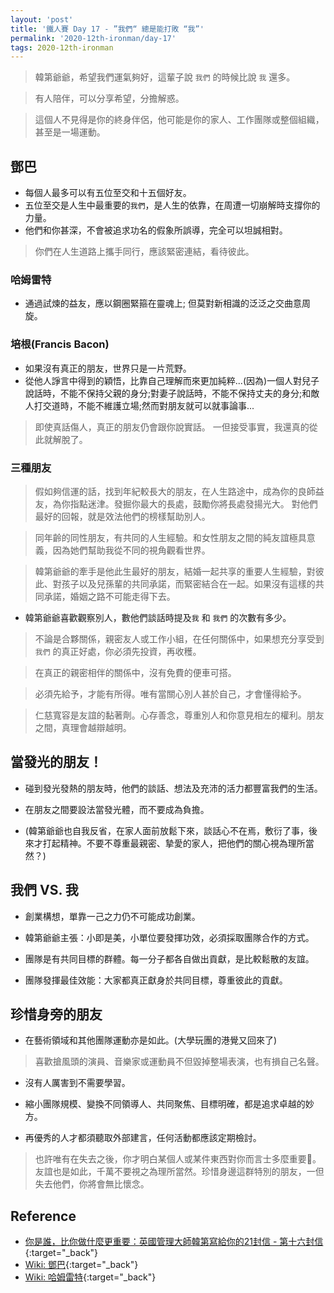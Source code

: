 ```yaml
---
layout: 'post'
title: '鐵人賽 Day 17 - ”我們“ 總是能打敗 “我”'
permalink: '2020-12th-ironman/day-17'
tags: 2020-12th-ironman 
---
```


> 韓第爺爺，希望我們運氣夠好，這輩子說 `我們` 的時候比說 `我` 還多。

> 有人陪伴，可以分享希望，分擔解惑。

> 這個人不見得是你的終身伴侶，他可能是你的家人、工作團隊或整個組織，甚至是一場運動。


## 鄧巴

- 每個人最多可以有五位至交和十五個好友。
- 五位至交是人生中最重要的`我們`，是人生的依靠，在周遭一切崩解時支撐你的力量。
- 他們和你甚深，不會被追求功名的假象所誤導，完全可以坦誠相對。

> 你們在人生道路上攜手同行，應該緊密連結，看待彼此。

### 哈姆雷特

- 通過試煉的益友，應以鋼圈緊箍在靈魂上; 但莫對新相識的泛泛之交曲意周旋。

### 培根(Francis Bacon)

- 如果沒有真正的朋友，世界只是一片荒野。
- 從他人諍言中得到的穎悟，比靠自己理解而來更加純粹...(因為)一個人對兒子說話時，不能不保持父親的身分;對妻子說話時，不能不保持丈夫的身分;和敵人打交道時，不能不維護立場;然而對朋友就可以就事論事...

> 即使真話傷人，真正的朋友仍會跟你說實話。
> 一但接受事實，我還真的從此就解脫了。

### 三種朋友

> 假如夠信運的話，找到年紀較長大的朋友，在人生路途中，成為你的良師益友，為你指點迷津。發掘你最大的長處，鼓勵你將長處發揚光大。
> 對他們最好的回報，就是效法他們的榜樣幫助別人。

> 同年齡的同性朋友，有共同的人生經驗。和女性朋友之間的純友誼極具意義，因為她們幫助我從不同的視角觀看世界。

> 韓第爺爺的牽手是他此生最好的朋友，結婚一起共享的重要人生經驗，對彼此、對孩子以及兒孫輩的共同承諾，而緊密結合在一起。如果沒有這樣的共同承諾，婚姻之路不可能走得下去。

- 韓第爺爺喜歡觀察別人，數他們談話時提及`我` 和 `我們` 的次數有多少。

> 不論是合夥關係，親密友人或工作小組，在任何關係中，如果想充分享受到 `我們` 的真正好處，你必須先投資，再收穫。

> 在真正的親密相伴的關係中，沒有免費的便車可搭。

> 必須先給予，才能有所得。唯有當關心別人甚於自己，才會懂得給予。

> 仁慈寬容是友誼的黏著劑。心存善念，尊重別人和你意見相左的權利。朋友之間，真理會越辯越明。


## 當發光的朋友！

- 碰到發光發熱的朋友時，他們的談話、想法及充沛的活力都豐富我們的生活。

- 在朋友之間要設法當發光體，而不要成為負擔。

- (韓第爺爺也自我反省，在家人面前放鬆下來，談話心不在焉，敷衍了事，後來才打起精神。不要不尊重最親密、摯愛的家人，把他們的關心視為理所當然？)


## 我們 VS. 我

- 創業構想，單靠一己之力仍不可能成功創業。

- 韓第爺爺主張：小即是美，小單位要發揮功效，必須採取團隊合作的方式。
- 團隊是有共同目標的群體。每一分子都各自做出貢獻，是比較鬆散的友誼。
- 團隊發揮最佳效能：大家都真正獻身於共同目標，尊重彼此的貢獻。

## 珍惜身旁的朋友

- 在藝術領域和其他團隊運動亦是如此。(大學玩團的港覺又回來了)

> 喜歡搶風頭的演員、音樂家或運動員不但毀掉整場表演，也有損自己名聲。

- 沒有人厲害到不需要學習。

- 縮小團隊規模、變換不同領導人、共同聚焦、目標明確，都是追求卓越的妙方。

- 再優秀的人才都須聽取外部建言，任何活動都應該定期檢討。

> 也許唯有在失去之後，你才明白某個人或某件東西對你而言士多麼重要。友誼也是如此，千萬不要視之為理所當然。珍惜身邊這群特別的朋友，一但失去他們，你將會無比懷念。

## Reference 

- [你是誰，比你做什麼更重要：英國管理大師韓第寫給你的21封信 - 第十六封信](https://www.books.com.tw/products/0010862692){:target="_back"}
- [Wiki: 鄧巴](https://en.wikipedia.org/wiki/Dunbar%27s_number){:target="_back"}
- [Wiki: 哈姆雷特](https://en.wikipedia.org/wiki/Hamlet){:target="_back"}